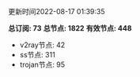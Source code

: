 更新时间2022-08-17 01:39:35

**总订阅: 73**
**总节点: 1822**
**有效节点: 448**
- v2ray节点: 42
- ss节点: 311
- trojan节点: 95

